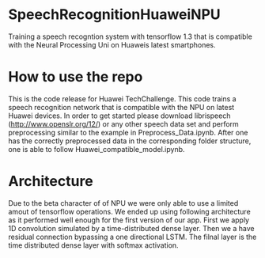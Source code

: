 # SpeechRecognitionHuaweiNPU
Training a speech recogntion system with tensorflow 1.3 that is compatible with the Neural Processing Uni on Huaweis latest smartphones.


# How to use the repo
This is the code release for Huawei TechChallenge. This code trains a speech recognition network that is compatible with the NPU on latest Huawei devices. In order to get started please download librispeech (http://www.openslr.org/12/) or any other speech data set and perform preprocessing similar to the example in Preprocess_Data.ipynb. After one has the correctly preprocessed data in the corresponding folder structure, one is able to follow Huawei_compatible_model.ipynb.

# Architecture
Due to the beta character of of NPU we were only able to use a limited amout of tensorflow operations. We ended up using following architecture as it performed well enough for the first version of our app. First we apply 1D convolution simulated by a time-distributed dense layer. Then we a have residual connection bypassing a one directional LSTM. The filnal layer is the time distributed dense layer with softmax activation. 
